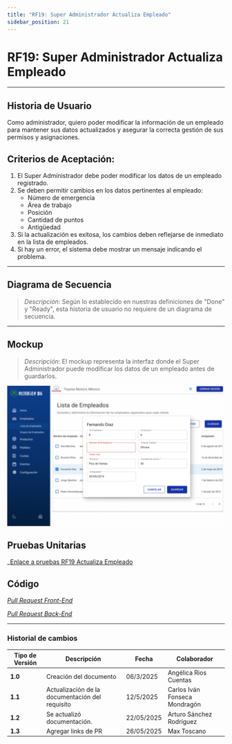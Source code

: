 ```yaml
---
title: "RF19: Super Administrador Actualiza Empleado"
sidebar_position: 21
---
```


# RF19: Super Administrador Actualiza Empleado

---

## Historia de Usuario

Como administrador, quiero poder modificar la información de un empleado para mantener sus datos actualizados y asegurar la correcta gestión de sus permisos y asignaciones.

## **Criterios de Aceptación:**

1. El Super Administrador debe poder modificar los datos de un empleado registrado.
2. Se deben permitir cambios en los datos pertinentes al empleado:
   - Número de emergencia
   - Área de trabajo
   - Posición
   - Cantidad de puntos
   - Antigüedad
3. Si la actualización es exitosa, los cambios deben reflejarse de inmediato en la lista de empleados.
4. Si hay un error, el sistema debe mostrar un mensaje indicando el problema.

---

## **Diagrama de Secuencia**

> _Descripción_: Según lo establecido en nuestras definiciones de "Done" y "Ready", esta historia de usuario no requiere de un diagrama de secuencia.

---

## **Mockup**

> _Descripción_: El mockup representa la interfaz donde el Super Administrador puede modificar los datos de un empleado antes de guardarlos.

![Interfaz para actualizar la información de un empleado](imagenes/RF19ActualizaEmpleado.png)

## **Pruebas Unitarias**

\_<u>[Enlace a pruebas RF19 Actualiza Empleado](https://docs.google.com/spreadsheets/d/1NLGwGrGA5PVOEzLaqxa8Ts1D_Ng3QzzqNKWJYUzxD-M/edit?gid=1081692928#gid=1081692928)</u>

## **Código**

_<u>[Pull Request Front-End](https://github.com/CodeAnd-Co/Frontend-Text-Lines/pull/82)</u>_

_<u>[Pull Request Back-End](https://github.com/CodeAnd-Co/Backend-textiles/pull/70)</u>_

---

### Historial de cambios

| **Tipo de Versión** | **Descripción**                                 | **Fecha**  | **Colaborador**               |
| ------------------- | ----------------------------------------------- | ---------- | ----------------------------- |
| **1.0**             | Creación del documento                          | 06/3/2025  | Angélica Rios Cuentas         |
| **1.1**             | Actualización de la documentación del requisito | 12/5/2025  | Carlos Iván Fonseca Mondragón |
| **1.2**             | Se actualizó documentación.                     | 22/05/2025 | Arturo Sánchez Rodríguez      |
| **1.3**             | Agregar links de PR                             | 26/05/2025 | Max Toscano                   |
